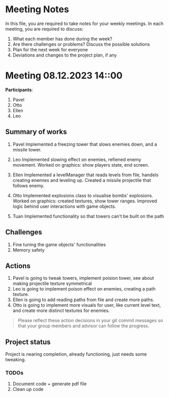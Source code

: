 # Meeting Notes
In this file, you are required to take notes for your weekly meetings. 
In each meeting, you are required to discuss:

1. What each member has done during the week?
2. Are there challenges or problems? Discuss the possible solutions
3. Plan for the next week for everyone
4. Deviations and changes to the project plan, if any


# Meeting 08.12.2023 14::00

**Participants**: 
1. Pavel
2. Otto
3. Ellen
4. Leo

## Summary of works
1. Pavel
   Implemented a freezing tower that slows enemies down, and a missile tower. 

2. Leo
    Implemented slowing effect on enemies, refiened enemy movement. Worked on graphics: show players state, end screen.

3. Ellen
    Implemented a levelManager that reads levels from file, handels creating enemies and leveling up. Created a missile projectile that follows enemy.

4. Otto
    Implemented explosions class to visualise bombs' explosions. Worked on graphics: created textures, show tower ranges. Improved logic behind user interactions with game objects.

5. Tuan
    Implemented functionality so that towers can't be built on the path

## Challenges

1. Fine tuning the game objects' functionalities
2. Memory safety

## Actions
1. Pavel is going to tweak towers, implement poision tower, see about making projectile texture symmetrical
2. Leo is going to implement poison effect on enemies, creating a path texture.
3. Ellen is going to add reading paths from file and create more paths. 
4. Otto is going to implement more visuals for user, like current level text, and create more distinct textures for enemies.

> Please reflect these action decisions in your git commit messages so that 
> your group members and advisor can follow the progress.

## Project status 
Project is nearing completion, already functioning, just needs some tweaking.

### TODOs
1. Document code + generate pdf file
2. Clean up code